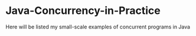 # Java-Concurrency-in-Practice
Here will be listed my small-scale examples of concurrent programs in Java
